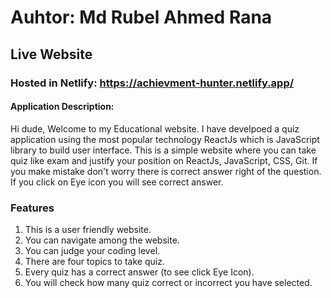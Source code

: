 # Auhtor: Md Rubel Ahmed Rana

## Live Website
### Hosted in Netlify: https://achievment-hunter.netlify.app/

#### Application Description:
<p>Hi dude, Welcome to my Educational website. I have develpoed a quiz application using the most popular technology ReactJs which is JavaScript library to build user interface. This is a simple website where you can take quiz like exam and justify your position on ReactJs, JavaScript, CSS, Git. If you make mistake don't worry there is correct answer right of the question. If you click on Eye icon you will see correct answer.</p>


### Features
1. This is a user friendly website.
2. You can navigate among the website.
3. You can judge your coding level.
4. There are four topics to take quiz.
5. Every quiz has a correct answer (to see click Eye Icon).
6. You will check how many quiz correct or incorrect you have selected.